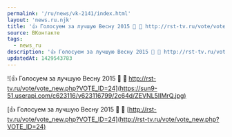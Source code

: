 ```yaml
---
permalink: '/ru/news/vk-2141/index.html'
layout: 'news.ru.njk'
title: '👍 Голосуем за лучшую Весну 2015 🎤 🎹 http://rst-tv.ru/vote/vote_new.php?VOTE_ID=24'
source: ВКонтакте
tags:
  - news_ru
description: '👍 Голосуем за лучшую Весну 2015 🎤 🎹 http://rst-tv.ru/vote/vote_new.php?VOTE_ID=24'
updatedAt: 1429543783
---
```

![👍 Голосуем за лучшую Весну 2015 🎤 🎹 http://rst-tv.ru/vote/vote_new.php?VOTE_ID=24](https://sun9-51.userapi.com/c623116/v623116799/2c64d/ZEVNL5IIMrQ.jpg)

[👍 Голосуем за лучшую Весну 2015 🎤 🎹
[http://rst-tv.ru/vote/vote_new.php?VOTE_ID=24](http://rst-tv.ru/vote/vote_new.php?VOTE_ID=24)
